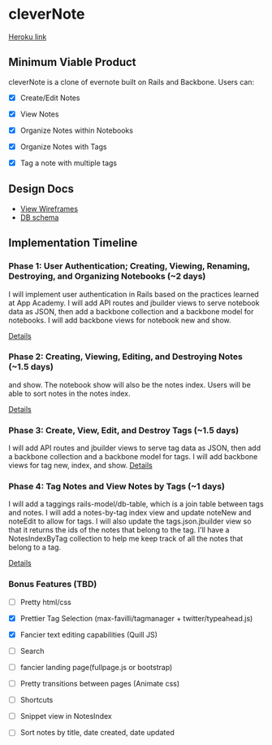 # cleverNote

[Heroku link][heroku]

[heroku]: https://clevernote-oscar.herokuapp.com/

## Minimum Viable Product
cleverNote is a clone of evernote built on Rails and Backbone. Users can:

<!-- This is a Markdown checklist. Use it to keep track of your progress! -->

- [x] Create/Edit Notes
- [x] View Notes
- [x] Organize Notes within Notebooks
- [x] Organize Notes with Tags
- [x] Tag a note with multiple tags


## Design Docs
* [View Wireframes][views]
* [DB schema][schema]

[views]: ./docs/views.md
[schema]: ./docs/schema.md

## Implementation Timeline

### Phase 1: User Authentication; Creating, Viewing, Renaming, Destroying, and Organizing Notebooks (~2 days)

I will implement user authentication in Rails based on the practices learned at
App Academy. I will add API routes and jbuilder views to serve notebook data as
JSON, then add a backbone collection and a backbone model for notebooks. I will
add backbone views for notebook new and show.

[Details][phase-one]

### Phase 2: Creating, Viewing, Editing, and Destroying Notes (~1.5 days)
and show. The notebook show will also be the notes index. Users will be able to
sort notes in the notes index.

[Details][phase-two]

### Phase 3: Create, View, Edit, and Destroy Tags (~1.5 days)
I will add API routes and jbuilder views to serve tag data as
JSON, then add a backbone collection and a backbone model for tags. I will
add backbone views for tag new, index, and show.
[Details][phase-three]

### Phase 4: Tag Notes and View Notes by Tags (~1 days)
I will add a taggings rails-model/db-table, which is a join table between tags
and notes. I will add a notes-by-tag index view and update noteNew and noteEdit
to allow for tags. I will also update the tags.json.jbuilder view so that it
returns the ids of the notes that belong to the tag. I'll have a NotesIndexByTag
collection to help me keep track of all the notes that belong to a tag.

[Details][phase-four]

### Bonus Features (TBD)
- [ ] Pretty html/css
- [x] Prettier Tag Selection (max-favilli/tagmanager + twitter/typeahead.js)
- [x] Fancier text editing capabilities (Quill JS)
- [ ] Search
- [ ] fancier landing page(fullpage.js or bootstrap)
- [ ] Pretty transitions between pages (Animate css)
- [ ] Shortcuts
- [ ] Snippet view in NotesIndex
- [ ] Sort notes by title, date created, date updated




[phase-one]: ./docs/phases/phase1.md
[phase-two]: ./docs/phases/phase2.md
[phase-three]: ./docs/phases/phase3.md
[phase-four]: ./docs/phases/phase4.md
